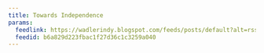 ```yaml
---
title: Towards Independence
params:
  feedlink: https://wadlerindy.blogspot.com/feeds/posts/default?alt=rss
  feedid: b6a829d223fbac1f27d36c1c3259a040
---
```

